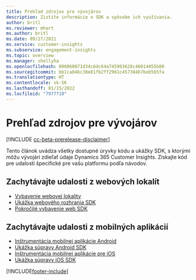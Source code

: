 ```yaml
---
title: Prehľad zdrojov pre vývojárov
description: Zistite informácie o SDK a spôsobe ich využívania.
author: britl
ms.reviewer: mhart
ms.author: britl
ms.date: 09/27/2021
ms.service: customer-insights
ms.subservice: engagement-insights
ms.topic: overview
ms.manager: shellyha
ms.openlocfilehash: 090860071d34c6dc64a745993628c46014455b80
ms.sourcegitcommit: bb1ca84bc38e81fb2ff2961c457384b7beb5b5fa
ms.translationtype: HT
ms.contentlocale: sk-SK
ms.lasthandoff: 01/15/2022
ms.locfileid: "7977710"
---
```

# <a name="developer-resources-overview"></a>Prehľad zdrojov pre vývojárov

[!INCLUDE [cc-beta-prerelease-disclaimer](includes/cc-beta-prerelease-disclaimer.md)]

Tento článok uvádza všetky dostupné úryvky kódu a ukážky SDK, s ktorými môžu vývojári zdieľať údaje Dynamics 365 Customer Insights. Získajte kód pre udalosti špecifické pre vašu platformu podľa návodov.

## <a name="capture-events-from-websites"></a>Zachytávajte udalosti z webových lokalít

- [Vybavenie webovej lokality ](instrument-website.md)
- [Ukážka webového rozhrania SDK](websdk-sample.md)
- [Pokročilé vybavenie web SDK](advanced-SDK-implementation.md)

## <a name="capture-events-from-mobile-apps"></a>Zachytávajte udalosti z mobilných aplikácií

- [Inštrumentácia mobilnej aplikácie Android](get-started-android.md)
- [Ukážka súpravy Android SDK](androidsdk-sample.md)
- [Inštrumentácia mobilnej aplikácie pre iOS](get-started-ios.md)
- [Ukážka súpravy iOS SDK](iossdk-sample.md)

[!INCLUDE[footer-include](../includes/footer-banner.md)]
